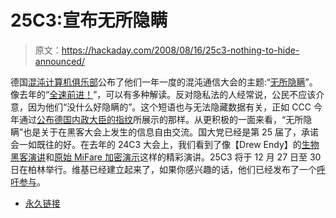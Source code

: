 # 25C3:宣布无所隐瞒

> 原文：<https://hackaday.com/2008/08/16/25c3-nothing-to-hide-announced/>

德国[混沌计算机俱乐部](http://www.ccc.de/?language=en)公布了他们一年一度的混沌通信大会的主题:“[无所隐瞒](http://events.ccc.de/2008/08/14/25c3-nothing-to-hide/)”。像去年的“[全速前进！](http://events.ccc.de/congress/2007/Volldampf_voraus%252521/index.html)”，可以有多种解读。反对隐私法的人经常说，公民不应该介意，因为他们“没什么好隐瞒的”。这个短语也与无法隐藏数据有关，正如 CCC 今年通过[公布德国内政大臣的指纹](http://www.heise.de/english/newsticker/news/105728)所展示的那样。从更积极的一面来看，“无所隐瞒”也是关于在黑客大会上发生的信息自由交流。国大党已经是第 25 届了，承诺会一如既往的好。在去年的 24C3 大会上，我们看到了像【Drew Endy】的[生物黑客演讲](http://www.hackaday.com/2008/01/05/24c3-hacking-dna/)和[原始 MiFare 加密演示](http://www.hackaday.com/2008/01/01/24c3-mifare-crypto1-rfid-completely-broken/)这样的精彩演讲。25C3 将于 12 月 27 日至 30 日在柏林举行。维基已经建立起来了，如果你感兴趣的话，他们已经发布了一个[呼吁参与](http://events.ccc.de/congress/2008/)。

*   [永久链接](http://events.ccc.de/2008/08/14/25c3-nothing-to-hide/)